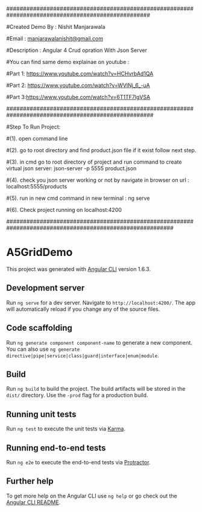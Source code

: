 ###################################################################################################

#Created Demo By : Nishit Manjarawala                      

#Email : manjarawalanishit@gmail.com                       

#Description : Angular 4 Crud opration With Json Server    

#You can find same demo explainae on youtube :

#Part 1: https://www.youtube.com/watch?v=HCHvrbAd1QA

#Part 2: https://www.youtube.com/watch?v=WVlNj_6_-uA

#Part 3:https://www.youtube.com/watch?v=6T1TF7lgVSA

####################################################################################################

#Step To Run Project:

#(1). open command line

#(2). go to root directory and find product.json file if it exist follow next step.

#(3). in cmd go to root directory of project and run command to create virtual json server: json-server -p 5555 product.json

#(4). check you json server working or not by navigate in browser on url : localhost:5555/products

#(5). run in new cmd command in new terminal : ng serve

#(6). Check project running on localhost:4200

##########################################################################################################


# A5GridDemo

This project was generated with [Angular CLI](https://github.com/angular/angular-cli) version 1.6.3.

## Development server

Run `ng serve` for a dev server. Navigate to `http://localhost:4200/`. The app will automatically reload if you change any of the source files.

## Code scaffolding

Run `ng generate component component-name` to generate a new component. You can also use `ng generate directive|pipe|service|class|guard|interface|enum|module`.

## Build

Run `ng build` to build the project. The build artifacts will be stored in the `dist/` directory. Use the `-prod` flag for a production build.

## Running unit tests

Run `ng test` to execute the unit tests via [Karma](https://karma-runner.github.io).

## Running end-to-end tests

Run `ng e2e` to execute the end-to-end tests via [Protractor](http://www.protractortest.org/).

## Further help

To get more help on the Angular CLI use `ng help` or go check out the [Angular CLI README](https://github.com/angular/angular-cli/blob/master/README.md).
